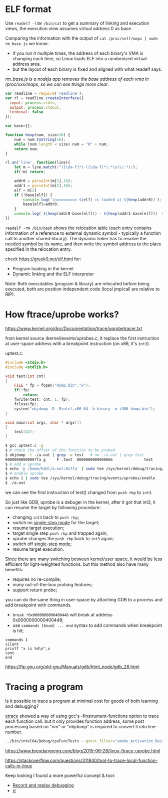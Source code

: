 # ELF format

Use `readelf -lSW /bin/cat` to get a summary of linking and execution views, the execution view assumes virtual address 0 as base.

Comparing the information with the output of `cat /proc/self/maps | node rm_base.js` we know:
 * if you run it multiple times, the address of each binary's VMA is changing each time, so Linux loads ELF into a randomized virtual address area.
 * but the layout of each binary is fixed and aligned with what readelf says.

*rm_base.js is a nodejs app removes the base address of each vma in /proc/xxx/maps, so we can see things more clear*.

~~~js
var readline = require('readline');
var rl = readline.createInterface({
  input: process.stdin,
  output: process.stdout,
  terminal: false
});

var base={};

function hexp(num, size=16) {
    num = num.toString(16);
    while (num.length < size) num = "0" + num;
    return num;
}

rl.on('line', function(line){
	let m = line.match(/^([\da-f]*)-([\da-f]*).*\s(\/.*)/);
	if(!m) return;

	addr0 = parseInt(m[1],16);
	addr1 = parseInt(m[2],16);
	elf = m[3]
	if (!base[elf]) {
		console.log(`\n========= ${elf} is loaded at ${hexp(addr0)}`);
		base[elf]=addr0;
	}
    console.log(`${hexp(addr0-base[elf])} - ${hexp(addr1-base[elf])}  ${line}`);
})

~~~

`readelf -rW /bin/bash` shows the relocation table (each entry contains information of a reference to external dynamic symbol - typically a function call to another shared-library). The dynamic linker has to resolve the needed symbol by its name, and then write the symbol address to the place specified in the relocation entry.

check https://greek0.net/elf.html for:
 * Program loading in the kernel
 * Dynamic linking and the ELF interpreter

Note: Both executables (program & library) are relocated before being executed, both are position independent code (local jmp/call are relative to RIP).

# How ftrace/uprobe works?

https://www.kernel.org/doc/Documentation/trace/uprobetracer.txt

from kernel source /kernel/events/uprobes.c, it replace the first instruction at user-space address with a breakpoint instruction (on x86, it's `int3`).

uptest.c:
~~~C
#include <stdio.h>
#include <stdlib.h>

void test(int cnt)
{
    FILE * fp = fopen("dump.bin","w");
    if(!fp)
        return;
    fwrite(test, cnt, 1, fp);
    fclose(fp);
    system("objdump -D -Mintel,x86-64 -b binary -m i386 dump.bin");
}

void main(int argc, char * argv[])
{
    test(32);
}
~~~

~~~bash
$ gcc uptest.c -g
$ # check the offset of the function to be probed
$ objdump -t ./a.out | grep -w test   # nm ./a.out | grep test
00000000000007fa g     F .text  0000000000000066              test
$ # add a uprobe
$ echo 'p /home/hddl/a.out:0x7fa' | sudo tee /sys/kernel/debug/tracing/uprobe_events
$ # enable uprobe
$ echo 1 | sudo tee /sys/kernel/debug/tracing/events/uprobes/enable
$ ./a.out
~~~
we can see the first instruction of test() changed from `push rbp` to `int3`.

So just like GDB, uprobe is a debuger in the kernel, after it got that int3, it can resume the target by following procedure:
  * changing `int3` back to `push rbp`;
  * switch on [single-step mode](https://en.wikipedia.org/wiki/Trap_flag) for the target;
  * resume target execution;
  * target single step `push rbp` and trapped again;
  * uprobe changes the `push rbp` back to `int3` again;
  * switch off [single-step mode](https://en.wikipedia.org/wiki/Trap_flag);
  * resume target execution.

Since there are many switching between kernel/user space, it would be less efficient for light-weighted functions. but this method also have many benefits:
 * requires no re-compile;
 * many out-of-the-box probing features;
 * support return probe;

you can do the same thing in user-space by attaching GDB to a process and add breakpoint with commands.
 * `break *0x0000000000400448` will break at address 0x0000000000400448;
 * use `commands [bnum] ... end`  syntax to add commands when breakpoint is hit;
~~~
commands 1
silent
printf "x is %d\n",x
cont
end
~~~

https://ftp.gnu.org/old-gnu/Manuals/gdb/html_node/gdb_28.html

# Tracing a program

Is it possible to trace a program at minimal cost for goods of both learning and debugging?

[etrace](https://github.com/elcritch/etrace) showed a way of using gcc's -finstrument-functions option to trace each function call. but it only provides function address, some post processing based on "nm" or "objdump" is required to convert it into line-number.

~~~bash
../bin/intel64/Debug/cpuFuncTests --gtest_filter="smoke_Activation_Basic/ActivationLayerTest.CompareWithRefs/Cos_IS=(1.50)_AS=()_ConstantsValue=()_netPRC=FP32_inPRC=UNSPECIFIED_outPRC=UNSPECIFIED_inL=ANY_outL=ANY_trgDev=CPU"
~~~

https://www.brendangregg.com/blog/2015-06-28/linux-ftrace-uprobe.html

https://stackoverflow.com/questions/311840/tool-to-trace-local-function-calls-in-linux


Keep looking I found a more powerful concept & tool:
 * [Record and replay debugging](https://en.wikipedia.org/wiki/Record_and_replay_debugging)
 * [rr](https://en.wikipedia.org/wiki/Rr_(debugging))
